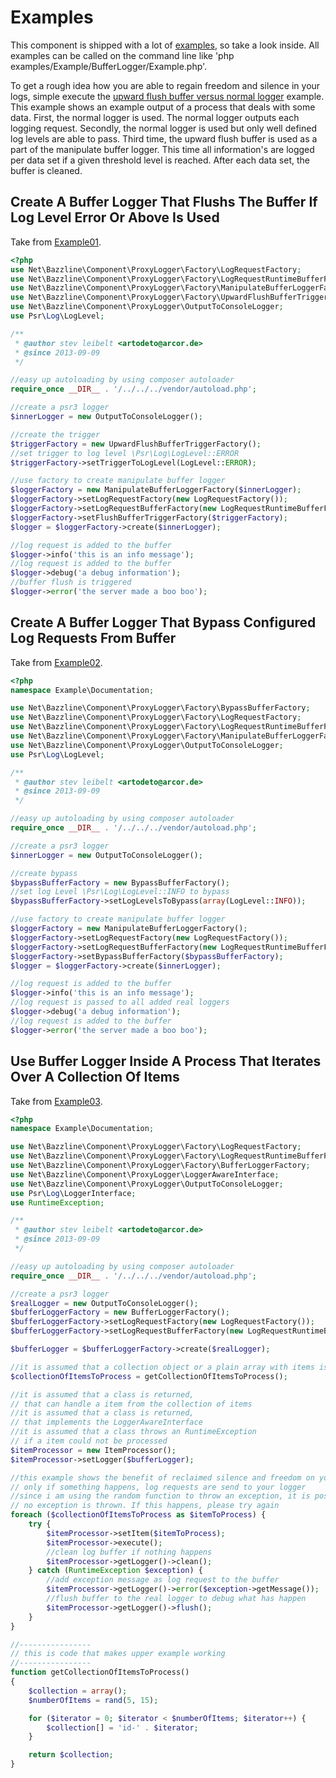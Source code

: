 # Examples

This component is shipped with a lot of [examples](https://github.com/stevleibelt/php_component_proxy_logger/tree/master/examples/Example), so take a look inside. All examples can be called on the command line like 'php examples/Example/BufferLogger/Example.php'.

To get a rough idea how you are able to regain freedom and silence in your logs, simple execute the [upward flush buffer versus normal logger](https://github.com/stevleibelt/php_component_proxy_logger/blob/master/examples/Example/ManipulateBufferLogger/ExampleWithUpwardFlushBufferTriggerVersusNormalLogger.php) example.
This example shows an example output of a process that deals with some data. First, the normal logger is used. The normal logger outputs each logging request. Secondly, the normal logger is used but only well defined log levels are able to pass. Third time, the upward flush buffer is used as a part of the manipulate buffer logger. This time all information's are logged per data set if a given threshold level is reached. After each data set, the buffer is cleaned.

## Create A Buffer Logger That Flushs The Buffer If Log Level Error Or Above Is Used

Take from [Example01](https://github.com/stevleibelt/php_component_proxy_logger/blob/master/examples/Example/Documentation/Example01.php).

```php
<?php
use Net\Bazzline\Component\ProxyLogger\Factory\LogRequestFactory;
use Net\Bazzline\Component\ProxyLogger\Factory\LogRequestRuntimeBufferFactory;
use Net\Bazzline\Component\ProxyLogger\Factory\ManipulateBufferLoggerFactory;
use Net\Bazzline\Component\ProxyLogger\Factory\UpwardFlushBufferTriggerFactory;
use Net\Bazzline\Component\ProxyLogger\OutputToConsoleLogger;
use Psr\Log\LogLevel;

/**
 * @author stev leibelt <artodeto@arcor.de>
 * @since 2013-09-09
 */

//easy up autoloading by using composer autoloader
require_once __DIR__ . '/../../../vendor/autoload.php';

//create a psr3 logger
$innerLogger = new OutputToConsoleLogger();

//create the trigger
$triggerFactory = new UpwardFlushBufferTriggerFactory();
//set trigger to log level \Psr\Log\LogLevel::ERROR
$triggerFactory->setTriggerToLogLevel(LogLevel::ERROR);

//use factory to create manipulate buffer logger
$loggerFactory = new ManipulateBufferLoggerFactory($innerLogger);
$loggerFactory->setLogRequestFactory(new LogRequestFactory());
$loggerFactory->setLogRequestBufferFactory(new LogRequestRuntimeBufferFactory());
$loggerFactory->setFlushBufferTriggerFactory($triggerFactory);
$logger = $loggerFactory->create($innerLogger);

//log request is added to the buffer
$logger->info('this is an info message');
//log request is added to the buffer
$logger->debug('a debug information');
//buffer flush is triggered
$logger->error('the server made a boo boo');
```

## Create A Buffer Logger That Bypass Configured Log Requests From Buffer

Take from [Example02](https://github.com/stevleibelt/php_component_proxy_logger/blob/master/examples/Example/Documentation/Example02.php).

```php
<?php
namespace Example\Documentation;

use Net\Bazzline\Component\ProxyLogger\Factory\BypassBufferFactory;
use Net\Bazzline\Component\ProxyLogger\Factory\LogRequestFactory;
use Net\Bazzline\Component\ProxyLogger\Factory\LogRequestRuntimeBufferFactory;
use Net\Bazzline\Component\ProxyLogger\Factory\ManipulateBufferLoggerFactory;
use Net\Bazzline\Component\ProxyLogger\OutputToConsoleLogger;
use Psr\Log\LogLevel;

/**
 * @author stev leibelt <artodeto@arcor.de>
 * @since 2013-09-09
 */

//easy up autoloading by using composer autoloader
require_once __DIR__ . '/../../../vendor/autoload.php';

//create a psr3 logger
$innerLogger = new OutputToConsoleLogger();

//create bypass
$bypassBufferFactory = new BypassBufferFactory();
//set log Level \Psr\Log\LogLevel::INFO to bypass
$bypassBufferFactory->setLogLevelsToBypass(array(LogLevel::INFO));

//use factory to create manipulate buffer logger
$loggerFactory = new ManipulateBufferLoggerFactory();
$loggerFactory->setLogRequestFactory(new LogRequestFactory());
$loggerFactory->setLogRequestBufferFactory(new LogRequestRuntimeBufferFactory());
$loggerFactory->setBypassBufferFactory($bypassBufferFactory);
$logger = $loggerFactory->create($innerLogger);

//log request is added to the buffer
$logger->info('this is an info message');
//log request is passed to all added real loggers
$logger->debug('a debug information');
//log request is added to the buffer
$logger->error('the server made a boo boo');
```

## Use Buffer Logger Inside A Process That Iterates Over A Collection Of Items

Take from [Example03](https://github.com/stevleibelt/php_component_proxy_logger/blob/master/examples/Example/Documentation/Example03.php).

```php
<?php
namespace Example\Documentation;

use Net\Bazzline\Component\ProxyLogger\Factory\LogRequestFactory;
use Net\Bazzline\Component\ProxyLogger\Factory\LogRequestRuntimeBufferFactory;
use Net\Bazzline\Component\ProxyLogger\Factory\BufferLoggerFactory;
use Net\Bazzline\Component\ProxyLogger\LoggerAwareInterface;
use Net\Bazzline\Component\ProxyLogger\OutputToConsoleLogger;
use Psr\Log\LoggerInterface;
use RuntimeException;

/**
 * @author stev leibelt <artodeto@arcor.de>
 * @since 2013-09-09
 */

//easy up autoloading by using composer autoloader
require_once __DIR__ . '/../../../vendor/autoload.php';

//create a psr3 logger
$realLogger = new OutputToConsoleLogger();
$bufferLoggerFactory = new BufferLoggerFactory();
$bufferLoggerFactory->setLogRequestFactory(new LogRequestFactory());
$bufferLoggerFactory->setLogRequestBufferFactory(new LogRequestRuntimeBufferFactory());

$bufferLogger = $bufferLoggerFactory->create($realLogger);

//it is assumed that a collection object or a plain array with items is returned
$collectionOfItemsToProcess = getCollectionOfItemsToProcess();

//it is assumed that a class is returned,
// that can handle a item from the collection of items
//it is assumed that a class is returned,
// that implements the LoggerAwareInterface
//it is assumed that a class throws an RuntimeException
// if a item could not be processed
$itemProcessor = new ItemProcessor();
$itemProcessor->setLogger($bufferLogger);

//this example shows the benefit of reclaimed silence and freedom on your log
// only if something happens, log requests are send to your logger
//since i am using the random function to throw an exception, it is possible that
// no exception is thrown. If this happens, please try again
foreach ($collectionOfItemsToProcess as $itemToProcess) {
    try {
        $itemProcessor->setItem($itemToProcess);
        $itemProcessor->execute();
        //clean log buffer if nothing happens
        $itemProcessor->getLogger()->clean();
    } catch (RuntimeException $exception) {
        //add exception message as log request to the buffer
        $itemProcessor->getLogger()->error($exception->getMessage());
        //flush buffer to the real logger to debug what has happen
        $itemProcessor->getLogger()->flush();
    }
}

//----------------
// this is code that makes upper example working
//----------------
function getCollectionOfItemsToProcess()
{
    $collection = array();
    $numberOfItems = rand(5, 15);

    for ($iterator = 0; $iterator < $numberOfItems; $iterator++) {
        $collection[] = 'id-' . $iterator;
    }

    return $collection;
}

```
